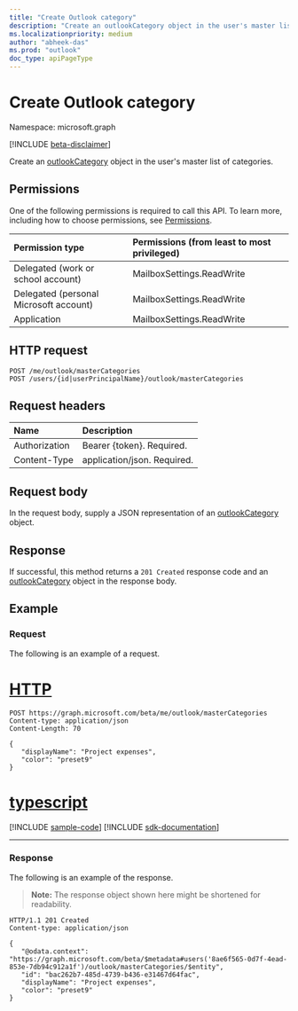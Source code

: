 ```yaml
---
title: "Create Outlook category"
description: "Create an outlookCategory object in the user's master list of categories."
ms.localizationpriority: medium
author: "abheek-das"
ms.prod: "outlook"
doc_type: apiPageType
---
```


# Create Outlook category

Namespace: microsoft.graph

[!INCLUDE [beta-disclaimer](../../includes/beta-disclaimer.md)]

Create an [outlookCategory](../resources/outlookcategory.md) object in the user's master list of categories.

## Permissions
One of the following permissions is required to call this API. To learn more, including how to choose permissions, see [Permissions](/graph/permissions-reference).

|Permission type      | Permissions (from least to most privileged)              |
|:--------------------|:---------------------------------------------------------|
|Delegated (work or school account) | MailboxSettings.ReadWrite    |
|Delegated (personal Microsoft account) | MailboxSettings.ReadWrite   |
|Application | MailboxSettings.ReadWrite |

## HTTP request
<!-- { "blockType": "ignored" } -->
```http
POST /me/outlook/masterCategories
POST /users/{id|userPrincipalName}/outlook/masterCategories
```
## Request headers
| Name       | Description|
|:---------------|:----------|
| Authorization  | Bearer {token}. Required. |
|Content-Type|application/json. Required.|

## Request body
In the request body, supply a JSON representation of an [outlookCategory](../resources/outlookcategory.md) object.

## Response

If successful, this method returns a `201 Created` response code and an [outlookCategory](../resources/outlookcategory.md) object in the response body.

## Example
### Request
The following is an example of a request.

# [HTTP](#tab/http)
<!-- {
  "blockType": "request",
  "name": "create_outlookcategory_from_outlookuser"
}-->
```http
POST https://graph.microsoft.com/beta/me/outlook/masterCategories
Content-type: application/json
Content-Length: 70

{
   "displayName": "Project expenses",
   "color": "preset9"
}
```

# [typescript](#tab/typescript)
[!INCLUDE [sample-code](../includes/snippets/typescript/create-outlookcategory-from-outlookuser-typescript-snippets.md)]
[!INCLUDE [sdk-documentation](../includes/snippets/snippets-sdk-documentation-link.md)]

---

### Response
The following is an example of the response. 
>**Note:** The response object shown here might be shortened for readability.
<!-- {
  "blockType": "response",
  "truncated": true,
  "@odata.type": "microsoft.graph.outlookCategory"
} -->
```http
HTTP/1.1 201 Created
Content-type: application/json

{
   "@odata.context": "https://graph.microsoft.com/beta/$metadata#users('8ae6f565-0d7f-4ead-853e-7db94c912a1f')/outlook/masterCategories/$entity",
   "id": "bac262b7-485d-4739-b436-e31467d64fac",
   "displayName": "Project expenses",
   "color": "preset9"
}
```

<!-- uuid: 8fcb5dbc-d5aa-4681-8e31-b001d5168d79
2015-10-25 14:57:30 UTC -->
<!--
{
  "type": "#page.annotation",
  "description": "Create outlookCategory",
  "keywords": "",
  "section": "documentation",
  "tocPath": "",
  "suppressions": [
  ]
}
-->


